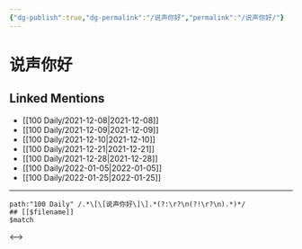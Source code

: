 ```yaml
---
{"dg-publish":true,"dg-permalink":"/说声你好","permalink":"/说声你好/"}
---
```


# 说声你好

## Linked Mentions
- [[100 Daily/2021-12-08\|2021-12-08]]
- [[100 Daily/2021-12-09\|2021-12-09]]
- [[100 Daily/2021-12-10\|2021-12-10]]
- [[100 Daily/2021-12-21\|2021-12-21]]
- [[100 Daily/2021-12-28\|2021-12-28]]
- [[100 Daily/2022-01-05\|2022-01-05]]
- [[100 Daily/2022-01-25\|2022-01-25]]


---

```expander
path:"100 Daily" /.*\[\[说声你好\]\].*(?:\r?\n(?!\r?\n).*)*/
## [[$filename]]
$match
```

<-->